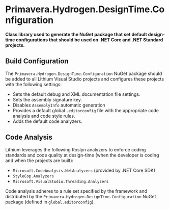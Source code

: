# Primavera.Hydrogen.DesignTime.Configuration

**Class library used to generate the NuGet package that set default design-time configurations that should be used on .NET Core and .NET Standard projects.**

## Build Configuration

The `Primavera.Hydrogen.DesignTime.Configuration` NuGet package should be added to all Lithium Visual Studio projects and configures these projects with the following settings:

- Sets the default debug and XML documentation file settings.
- Sets the assembly signature key.
- Disables `AssemblyInfo` automatic generation
- Provides a default global `.editorconfig` file with the appropriate code analysis and code style rules.
- Adds the default code analyzers.

## Code Analysis

Lithium leverages the following Roslyn analyzers to enforce coding standards and code quality at design-time (when the developer is coding and when the projects are built):

- `Microsoft.CodeAnalysis.NetAnalyzers` (provided by .NET Core SDK)
- `StyleCop.Analyzers`
- `Microsoft.VisualStudio.Threading.Analyzers`

Code analysis adheres to a rule set specified by the framework and distributed by the `Primavera.Hydrogen.DesignTime.Configuration` NuGet package (defined in `global.editorconfig`).
